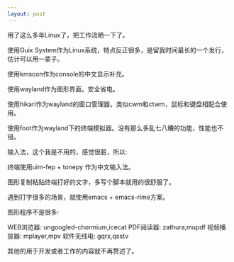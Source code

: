 ```yaml
---
layout: post
---
```


用了这么多年Linux了，把工作流晒一下了。

使用Guix System作为Linux系统，特点反正很多，是留我时间最长的一个发行，估计可以用一辈子。

使用kmscon作为console的中文显示补充。

使用wayland作为图形界面。安全省电。

使用hikari作为wayland的窗口管理器。类似cwm和ctwm，鼠标和键盘相配合使用。

使用foot作为wayland下的终端模拟器。没有那么多乱七八糟的功能，性能也不错。

输入法，这个我是不用的，感觉很脏，所以:

终端使用uim-fep + tonepy 作为中文输入法。

图形复制粘贴终端打好的文字，多写个脚本就用的很舒服了。

遇到打字很多的场景，就使用emacs + emacs-rime方案。

图形程序不是很多:

WEB浏览器: ungoogled-chormium,icecat
PDF阅读器: zathura,mupdf
视频播放器: mplayer,mpv
软件无线电: gqrx,qsstv

其他的用于开发或者工作的内容就不再赘述了。